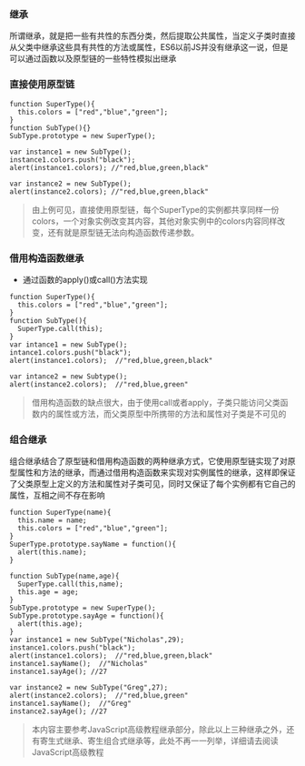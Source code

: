### 继承
  所谓继承，就是把一些有共性的东西分类，然后提取公共属性，当定义子类时直接从父类中继承这些具有共性的方法或属性，ES6以前JS并没有继承这一说，但是可以通过函数以及原型链的一些特性模拟出继承

### 直接使用原型链

```
function SuperType(){
  this.colors = ["red","blue","green"];
}
function SubType(){}
SubType.prototype = new SuperType();

var instance1 = new SubType();
instance1.colors.push("black");
alert(instance1.colors); //"red,blue,green,black"

var instance2 = new SubType();
alert(instance2.colors); //"red,blue,green,black"
```

> 由上例可见，直接使用原型链，每个SuperType的实例都共享同样一份colors，一个对象实例改变其内容，其他对象实例中的colors内容同样改变，还有就是原型链无法向构造函数传递参数。


### 借用构造函数继承
+ 通过函数的apply()或call()方法实现

```
function SuperType(){
  this.colors = ["red","blue","green"];
}
function SubType(){
  SuperType.call(this);
}
var intance1 = new SubType();
intance1.colors.push("black");
alert(instance1.colors);  //"red,blue,green,black"

var intance2 = new Subtype();
alert(instance2.colors);  //"red,blue,green"
```

> 借用构造函数的缺点很大，由于使用call或者apply，子类只能访问父类函数内的属性或方法，而父类原型中所携带的方法和属性对子类是不可见的

### 组合继承
  组合继承结合了原型链和借用构造函数的两种继承方式，它使用原型链实现了对原型属性和方法的继承，而通过借用构造函数来实现对实例属性的继承，这样即保证了父类原型上定义的方法和属性对子类可见，同时又保证了每个实例都有它自己的属性，互相之间不存在影响

  ```
  function SuperType(name){
    this.name = name;
    this.colors = ["red","blue","green"];
  }
  SuperType.prototype.sayName = function(){
    alert(this.name);
  }

  function SubType(name,age){
    SuperType.call(this,name);
    this.age = age;
  }
  SubType.prototype = new SuperType();
  SubType.prototype.sayAge = function(){
    alert(this.age);
  }
  var instance1 = new SubType("Nicholas",29);
  instance1.colors.push("black");
  alert(instance1.colors);  //"red,blue,green,black"
  instance1.sayName();  //"Nicholas"
  instance1.sayAge(); //27

  var instance2 = new SubType("Greg",27);
  alert(instance2.colors);  //"red,blue,green"
  instance1.sayName();  //"Greg"
  instance2.sayAge(); //27
  ```


> 本内容主要参考JavaScript高级教程继承部分，除此以上三种继承之外，还有寄生式继承、寄生组合式继承等，此处不再一一列举，详细请去阅读JavaScript高级教程